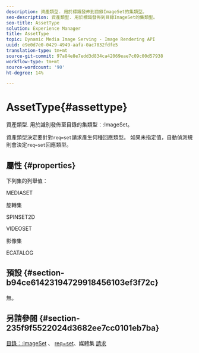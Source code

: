 ```yaml
---
description: 資產類型. 用於標識發佈到目錄ImageSet的集類型。
seo-description: 資產類型. 用於標識發佈到目錄ImageSet的集類型。
seo-title: AssetType
solution: Experience Manager
title: AssetType
topic: Dynamic Media Image Serving - Image Rendering API
uuid: e9e0d7e0-0429-4949-aafa-0ac7032fdfe5
translation-type: tm+mt
source-git-commit: 97a84e8e7edd3d834ca42069eae7c09c00d57938
workflow-type: tm+mt
source-wordcount: '90'
ht-degree: 14%

---
```



# AssetType{#assettype}

資產類型. 用於識別發佈至目錄的集類型：:ImageSet。

資產類型決定要針對`req=set`請求產生何種回應類型。 如果未指定值，自動偵測規則會決定`req=set`回應類型。

## 屬性 {#properties}

下列集的列舉值：

MEDIASET

旋轉集

SPINSET2D

VIDEOSET

影像集

ECATALOG

## 預設 {#section-b94ce61423194729918456103ef3f72c}

無。

## 另請參閱 {#section-235f9f5522024d3682ee7cc0101eb7ba}

[目錄：:ImageSet](../../../../../../is-api/image-catalog/image-serving-api-ref/c-image-catalog-reference/c-image-svg-data-reference/c-image-data-reference/r-imageset-cat.md#reference-4764d347afd64afdaede9a74c7565256) 、 [req=set](/help/aem-is-ir-api/is-api/http-ref/image-serving-api-ref/c-http-protocol-reference/c-command-reference/r-req/r-req.md)、媒體集 [請求](/help/aem-is-ir-api/is-api/http-ref/image-serving-api-ref/c-http-protocol-reference/c-syntax-and-features/r-media-set-requests.md)
